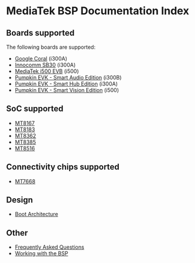# MediaTek BSP Documentation Index

## Boards supported

The following boards are supported:
* [Google Coral](boards/i300a-coral.md) (i300A)
* [Innocomm SB30](boards/i300a-sb30.md) (i300A)
* [MediaTek i500 EVB](boards/i500-evb.md) (i500)
* [Pumpkin EVK - Smart Audio Edition](boards/i300-pumpkin.md) (i300B)
* [Pumpkin EVK - Smart Hub Edition](boards/i300-pumpkin.md) (i300A)
* [Pumpkin EVK - Smart Vision Edition](boards/i500-pumpkin.md) (i500)

## SoC supported
* [MT8167](platforms/i300.md)
* [MT8183](platforms/i500.md)
* [MT8362](platforms/i300.md)
* [MT8385](platforms/i500.md)
* [MT8516](platforms/i300.md)

## Connectivity chips supported
* [MT7668](platforms/mt7668.md)

## Design
* [Boot Architecture](design/boot.md)

## Other
* [Frequently Asked Questions](faq.md)
* [Working with the BSP](development.md)
